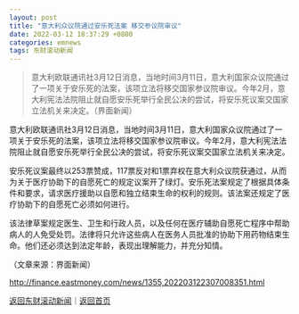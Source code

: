 ```yaml
---
layout: post
title: "意大利众议院通过安乐死法案 移交参议院审议"
date: 2022-03-12 18:37:29 +0800
categories: emnews
tags: 东财滚动新闻
---
```

> 意大利欧联通讯社3月12日消息，当地时间3月11日，意大利国家众议院通过了一项关于安乐死的法案，该项立法将移交国家参议院审议。今年2月，意大利宪法法院阻止就自愿安乐死举行全民公决的尝试，将安乐死议案交国家立法机关来决定。（界面新闻）

<p>意大利欧联通讯社3月12日消息，当地时间3月11日，意大利国家众议院通过了一项关于安乐死的法案，该项立法将移交国家参议院审议。今年2月，意大利宪法法院阻止就自愿安乐死举行全民公决的尝试，将安乐死议案交国家立法机关来决定。</p>
 <p>安乐死议案最终以253票赞成，117票反对和1票弃权在意大利众议院获通过，从而为关于医疗协助下的自愿死亡的规定议案开了绿灯。安乐死法案规定了根据具体条件和要求，请求医疗援助以自愿和独立结束生命的权利的规则。该法案还规定了医疗协助下的自愿死亡必须如何进行。</p>
 <p>该法律草案规定医生、卫生和行政人员，以及任何在医疗辅助自愿死亡程序中帮助病人的人免受处罚。法律将只允许这些病人在医务人员批准的协助下用药物结束生命。他们还必须达到法定年龄，表现出理解能力，并充分知情。</p><p class="em_media">（文章来源：界面新闻）</p>

<http://finance.eastmoney.com/news/1355,202203122307008351.html>

[返回东财滚动新闻](//finews.withounder.com/emnews/)｜[返回首页](//finews.withounder.com/)